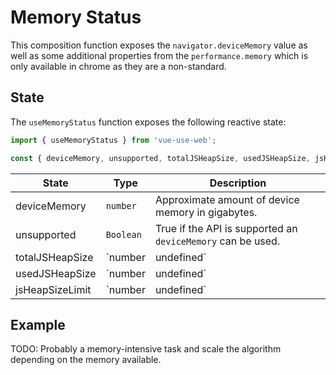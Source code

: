 # Memory Status

This composition function exposes the `navigator.deviceMemory` value as well as some additional properties from the `performance.memory` which is only available in chrome as they are a non-standard.

## State

The `useMemoryStatus` function exposes the following reactive state:

```js
import { useMemoryStatus } from 'vue-use-web';

const { deviceMemory, unsupported, totalJSHeapSize, usedJSHeapSize, jsHeapSizeLimit } = useMemoryStatus();
```

| State           | Type                 | Description                                                               |
| --------------- | -------------------- | ------------------------------------------------------------------------- |
| deviceMemory    | `number`             | Approximate amount of device memory in gigabytes.                         |
| unsupported     | `Boolean`            | True if the API is supported an `deviceMemory` can be used.               |
| totalJSHeapSize | `number | undefined` | The total allocated heap size, in bytes.                                  |
| usedJSHeapSize  | `number | undefined` | usedJSHeapSize.                                                           |
| jsHeapSizeLimit | `number | undefined` | The maximum size of the heap, in bytes, that is available to the context. |

## Example

TODO: Probably a memory-intensive task and scale the algorithm depending on the memory available.
